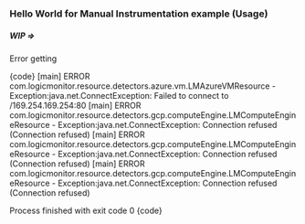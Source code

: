 ### Hello World for Manual Instrumentation example (Usage) 


##### WIP =>


Error getting 

{code}
[main] ERROR com.logicmonitor.resource.detectors.azure.vm.LMAzureVMResource - Exception:java.net.ConnectException: Failed to connect to /169.254.169.254:80
[main] ERROR com.logicmonitor.resource.detectors.gcp.computeEngine.LMComputeEngineResource - Exception:java.net.ConnectException: Connection refused (Connection refused)
[main] ERROR com.logicmonitor.resource.detectors.gcp.computeEngine.LMComputeEngineResource - Exception:java.net.ConnectException: Connection refused (Connection refused)
[main] ERROR com.logicmonitor.resource.detectors.gcp.computeEngine.LMComputeEngineResource - Exception:java.net.ConnectException: Connection refused (Connection refused)

Process finished with exit code 0
{code}
